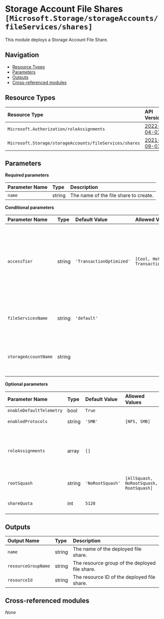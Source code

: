 # Storage Account File Shares `[Microsoft.Storage/storageAccounts/fileServices/shares]`

This module deploys a Storage Account File Share.

## Navigation

- [Resource Types](#Resource-Types)
- [Parameters](#Parameters)
- [Outputs](#Outputs)
- [Cross-referenced modules](#Cross-referenced-modules)

## Resource Types

| Resource Type | API Version |
| :-- | :-- |
| `Microsoft.Authorization/roleAssignments` | [2022-04-01](https://learn.microsoft.com/en-us/azure/templates/Microsoft.Authorization/2022-04-01/roleAssignments) |
| `Microsoft.Storage/storageAccounts/fileServices/shares` | [2021-09-01](https://learn.microsoft.com/en-us/azure/templates/Microsoft.Storage/2021-09-01/storageAccounts/fileServices/shares) |

## Parameters

**Required parameters**

| Parameter Name | Type | Description |
| :-- | :-- | :-- |
| `name` | string | The name of the file share to create. |

**Conditional parameters**

| Parameter Name | Type | Default Value | Allowed Values | Description |
| :-- | :-- | :-- | :-- | :-- |
| `accessTier` | string | `'TransactionOptimized'` | `[Cool, Hot, Premium, TransactionOptimized]` | Access tier for specific share. Required if the Storage Account kind is set to FileStorage (should be set to "Premium"). GpV2 account can choose between TransactionOptimized (default), Hot, and Cool. |
| `fileServicesName` | string | `'default'` |  | The name of the parent file service. Required if the template is used in a standalone deployment. |
| `storageAccountName` | string |  |  | The name of the parent Storage Account. Required if the template is used in a standalone deployment. |

**Optional parameters**

| Parameter Name | Type | Default Value | Allowed Values | Description |
| :-- | :-- | :-- | :-- | :-- |
| `enableDefaultTelemetry` | bool | `True` |  | Enable telemetry via a Globally Unique Identifier (GUID). |
| `enabledProtocols` | string | `'SMB'` | `[NFS, SMB]` | The authentication protocol that is used for the file share. Can only be specified when creating a share. |
| `roleAssignments` | array | `[]` |  | Array of role assignment objects that contain the 'roleDefinitionIdOrName' and 'principalId' to define RBAC role assignments on this resource. In the roleDefinitionIdOrName attribute, you can provide either the display name of the role definition, or its fully qualified ID in the following format: '/providers/Microsoft.Authorization/roleDefinitions/c2f4ef07-c644-48eb-af81-4b1b4947fb11'. |
| `rootSquash` | string | `'NoRootSquash'` | `[AllSquash, NoRootSquash, RootSquash]` | Permissions for NFS file shares are enforced by the client OS rather than the Azure Files service. Toggling the root squash behavior reduces the rights of the root user for NFS shares. |
| `shareQuota` | int | `5120` |  | The maximum size of the share, in gigabytes. Must be greater than 0, and less than or equal to 5120 (5TB). For Large File Shares, the maximum size is 102400 (100TB). |


## Outputs

| Output Name | Type | Description |
| :-- | :-- | :-- |
| `name` | string | The name of the deployed file share. |
| `resourceGroupName` | string | The resource group of the deployed file share. |
| `resourceId` | string | The resource ID of the deployed file share. |

## Cross-referenced modules

_None_

